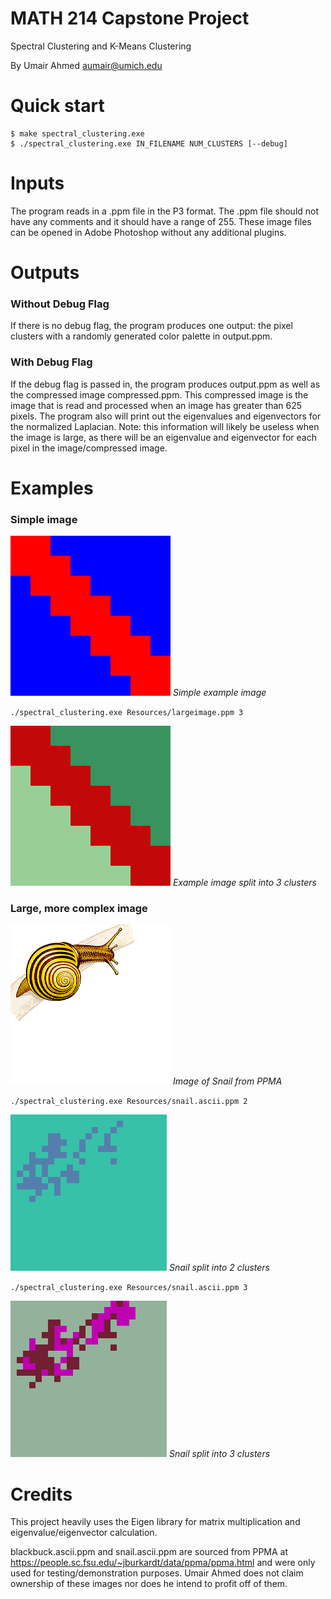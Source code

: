 MATH 214 Capstone Project
===========================
Spectral Clustering and K-Means Clustering

By Umair Ahmed <aumair@umich.edu>

# Quick start

```console
$ make spectral_clustering.exe
$ ./spectral_clustering.exe IN_FILENAME NUM_CLUSTERS [--debug]
```

# Inputs

The program reads in a .ppm file in the P3 format. The .ppm file should not have any comments and it should have a range of 255. These image files can be opened in Adobe Photoshop without any additional plugins.

# Outputs

### Without Debug Flag
If there is no debug flag, the program produces one output: the pixel clusters with a randomly generated color palette in output.ppm. 

### With Debug Flag
If the debug flag is passed in, the program produces output.ppm as well as the compressed image compressed.ppm. This compressed image is the image that is read and processed when an image has greater than 625 pixels. The program also will print out the eigenvalues and eigenvectors for the normalized Laplacian. Note: this  information will likely be useless when the image is large, as there will be an eigenvalue and eigenvector for each pixel in the image/compressed image.

# Examples
### Simple image

![Simple Image](Resources/largeimage.png?raw=true "Simple Image") *Simple example image*

`./spectral_clustering.exe Resources/largeimage.ppm 3`

![3 Cluster Simple Image](Resources/3clusterli.png?raw=true "3 Cluster Simple Image") *Example image split into 3 clusters*

### Large, more complex image

![Snail from PPMA](Resources/snail.png?raw=true "Snail") *Image of Snail from PPMA*

`./spectral_clustering.exe Resources/snail.ascii.ppm 2`

![2 Cluster Snail](Resources/2clustersnail.png "2 Cluster Snail")
*Snail split into 2 clusters*

`./spectral_clustering.exe Resources/snail.ascii.ppm 3`

![3 Cluster Snail](Resources/3clustersnail.png "3 Cluster Snail")
*Snail split into 3 clusters*

# Credits

This project heavily uses the Eigen library for matrix multiplication and eigenvalue/eigenvector calculation. 

blackbuck.ascii.ppm and snail.ascii.ppm are sourced from PPMA at <https://people.sc.fsu.edu/~jburkardt/data/ppma/ppma.html> and were only used for testing/demonstration purposes. Umair Ahmed does not claim ownership of these images nor does he intend to profit off of them.